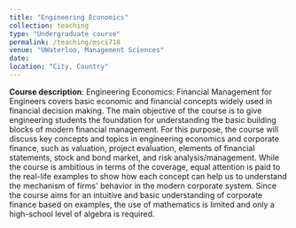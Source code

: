 ```yaml
---
title: "Engineering Economics"
collection: teaching
type: "Undergraduate course"
permalink: /teaching/msci718
venue: "UWaterloo, Management Sciences"
date: 
location: "City, Country"
---
```

**Course description**: Engineering Economics: Financial Management for Engineers covers basic economic and financial concepts widely used in financial decision making. The main objective of the course is to give engineering students the foundation for understanding the basic building blocks of modern financial management. For this purpose, the course will discuss key concepts and topics in engineering economics and corporate finance, such as valuation, project evaluation, elements of financial statements, stock and bond market, and risk analysis/management. While the course is ambitious in terms of the coverage, equal attention is paid to the real-life examples to show how each concept can help us to understand the mechanism of firms' behavior in the modern corporate system. Since the course aims for an intuitive and basic understanding of corporate finance based on examples, the use of mathematics is limited and only a high-school level of algebra is required. 


